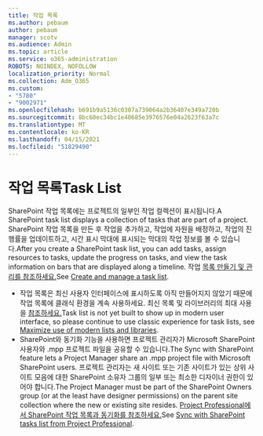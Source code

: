 ```yaml
---
title: 작업 목록
ms.author: pebaum
author: pebaum
manager: scotv
ms.audience: Admin
ms.topic: article
ms.service: o365-administration
ROBOTS: NOINDEX, NOFOLLOW
localization_priority: Normal
ms.collection: Adm_O365
ms.custom:
- "5780"
- "9002971"
ms.openlocfilehash: b691b9a5136c0307a739064a2b36407e349a720b
ms.sourcegitcommit: 8bc60ec34bc1e40685e3976576e04a2623f63a7c
ms.translationtype: MT
ms.contentlocale: ko-KR
ms.lasthandoff: 04/15/2021
ms.locfileid: "51829490"
---
```

# <a name="task-list"></a><span data-ttu-id="42a91-102">작업 목록</span><span class="sxs-lookup"><span data-stu-id="42a91-102">Task List</span></span>

<span data-ttu-id="42a91-103">SharePoint 작업 목록에는 프로젝트의 일부인 작업 컬렉션이 표시됩니다.</span><span class="sxs-lookup"><span data-stu-id="42a91-103">A SharePoint task list displays a collection of tasks that are part of a project.</span></span> <span data-ttu-id="42a91-104">SharePoint 작업 목록을 만든 후 작업을 추가하고, 작업에 자원을 배정하고, 작업의 진행률을 업데이트하고, 시간 표시 막대에 표시되는 막대의 작업 정보를 볼 수 있습니다.</span><span class="sxs-lookup"><span data-stu-id="42a91-104">After you create a SharePoint task list, you can add tasks, assign resources to tasks, update the progress on tasks, and view the task information on bars that are displayed along a timeline.</span></span> <span data-ttu-id="42a91-105">작업 [목록 만들기 및 관리를 참조하세요.](https://support.microsoft.com/office/466ad207-46fd-4c77-9af1-41bc23cec21a)</span><span class="sxs-lookup"><span data-stu-id="42a91-105">See [Create and manage a task list](https://support.microsoft.com/office/466ad207-46fd-4c77-9af1-41bc23cec21a).</span></span>  

-   <span data-ttu-id="42a91-106">작업 목록은 최신 사용자 인터페이스에 표시하도록 아직 만들어지지 않았기 때문에 작업 목록에 클래식 환경을 계속 사용하세요. 최신 목록 및 라이브러리의 최대 사용을 [참조하세요.](https://docs.microsoft.com/sharepoint/dev/transform/modernize-userinterface-lists-and-libraries)</span><span class="sxs-lookup"><span data-stu-id="42a91-106">Task list is not yet built to show up in modern user interface, so please continue to use classic experience for task lists, see [Maximize use of modern lists and libraries](https://docs.microsoft.com/sharepoint/dev/transform/modernize-userinterface-lists-and-libraries).</span></span>
-   <span data-ttu-id="42a91-107">SharePoint와 동기화 기능을 사용하면 프로젝트 관리자가 Microsoft SharePoint 사용자와 .mpp 프로젝트 파일을 공유할 수 있습니다.</span><span class="sxs-lookup"><span data-stu-id="42a91-107">The Sync with SharePoint feature lets a Project Manager share an .mpp project file with Microsoft SharePoint users.</span></span> <span data-ttu-id="42a91-108">프로젝트 관리자는 새 사이트 또는 기존 사이트가 있는 상위 사이트 모음에 대한 SharePoint 소유자 그룹의 일부 또는 최소한 디자이너 권한이 있어야 합니다.</span><span class="sxs-lookup"><span data-stu-id="42a91-108">The Project Manager must be part of the SharePoint Owners group (or at the least have designer permissions) on the parent site collection where the new or existing site resides.</span></span> <span data-ttu-id="42a91-109">[Project Professional에서 SharePoint 작업 목록과 동기화를 참조하세요.](https://docs.microsoft.com/office/troubleshoot/project/sync-with-tasks-from-project)</span><span class="sxs-lookup"><span data-stu-id="42a91-109">See [Sync with SharePoint tasks list from Project Professional](https://docs.microsoft.com/office/troubleshoot/project/sync-with-tasks-from-project).</span></span>